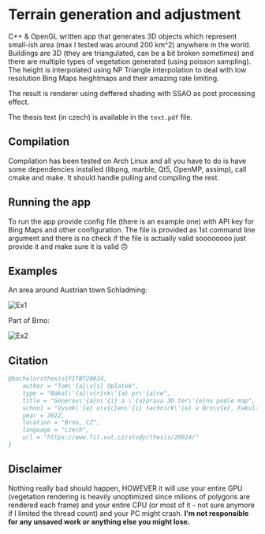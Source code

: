 # Terrain generation and adjustment

C++ & OpenGL written app that generates 3D objects which represent small-ish area (max I tested was around 200 km^2) anywhere in the world. Buildings are 3D (they are triangulated, can be a bit broken *sometimes*) and there are multiple types of vegetation generated (using poisson sampling). The height is interpolated using NP Triangle interpolation to deal with low resolution Bing Maps heightmaps and their amazing rate limiting.

The result is renderer using deffered shading with SSAO as post processing effect.

The thesis text (in czech) is available in the `text.pdf` file.

## Compilation

Compilation has been tested on Arch Linux and all you have to do is have some dependencies installed (libpng, marble, Qt5, OpenMP, assimp), call cmake and make. It should handle pulling and compiling the rest.

## Running the app

To run the app provide config file (there is an example one) with API key for Bing Maps and other configuration. The file is provided as 1st command line argument and there is no check if the file is actually valid soooooooo just provide it and make sure it is valid 🙃

## Examples

An area around Austrian town Schladming:

![Ex1](https://i.imgur.com/Mp4n9eX.png)

Part of Brno:

![Ex2](https://i.imgur.com/BoncJi2.png)

## Citation

``` Bibtex
@bachelorsthesis{FITBT20024,
    author = "Tom\'{a}\v{s} Oplatek",
    type = "Bakal\'{a}\v{r}sk\'{a} pr\'{a}ce",
    title = "Generov\'{a}n\'{i} a \'{u}prava 3D ter\'{e}nu podle map",
    school = "Vysok\'{e} u\v{c}en\'{i} technick\'{e} v Brn\v{e}, Fakulta informa\v{c}n\'{i}ch technologi\'{i}",
    year = 2022,
    location = "Brno, CZ",
    language = "czech",
    url = "https://www.fit.vut.cz/study/thesis/20024/"
}
```

## Disclaimer

Nothing really bad should happen, HOWEVER it will use your entire GPU (vegetation rendering is heavily unoptimized since milions of polygons are rendered each frame) and your entire CPU (or most of it - not sure anymore if I limited the thread count) and your PC might crash. **I'm not responsible for any unsaved work or anything else you might lose.**

